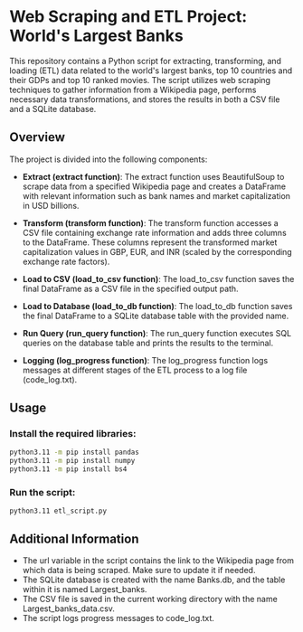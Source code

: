 # Web Scraping and ETL Project: World's Largest Banks

This repository contains a Python script for extracting, transforming, and loading (ETL) data related to the world's largest banks, top 10 countries and their GDPs and top 10 ranked movies. The script utilizes web scraping techniques to gather information from a Wikipedia page, performs necessary data transformations, and stores the results in both a CSV file and a SQLite database.

## Overview

The project is divided into the following components:

- **Extract (extract function)**: The extract function uses BeautifulSoup to scrape data from a specified Wikipedia page and creates a DataFrame with relevant information such as bank names and market capitalization in USD billions.

- **Transform (transform function)**: The transform function accesses a CSV file containing exchange rate information and adds three columns to the DataFrame. These columns represent the transformed market capitalization values in GBP, EUR, and INR (scaled by the corresponding exchange rate factors).

- **Load to CSV (load_to_csv function)**: The load_to_csv function saves the final DataFrame as a CSV file in the specified output path.

- **Load to Database (load_to_db function)**: The load_to_db function saves the final DataFrame to a SQLite database table with the provided name.

- **Run Query (run_query function)**: The run_query function executes SQL queries on the database table and prints the results to the terminal.

- **Logging (log_progress function)**: The log_progress function logs messages at different stages of the ETL process to a log file (code_log.txt).

## Usage

### Install the required libraries:

```bash
python3.11 -m pip install pandas
python3.11 -m pip install numpy
python3.11 -m pip install bs4
```
### Run the script:
```
python3.11 etl_script.py
```

## Additional Information

- The url variable in the script contains the link to the Wikipedia page from which data is being scraped. Make sure to update it if needed.
- The SQLite database is created with the name Banks.db, and the table within it is named Largest_banks.
- The CSV file is saved in the current working directory with the name Largest_banks_data.csv.
- The script logs progress messages to code_log.txt.
